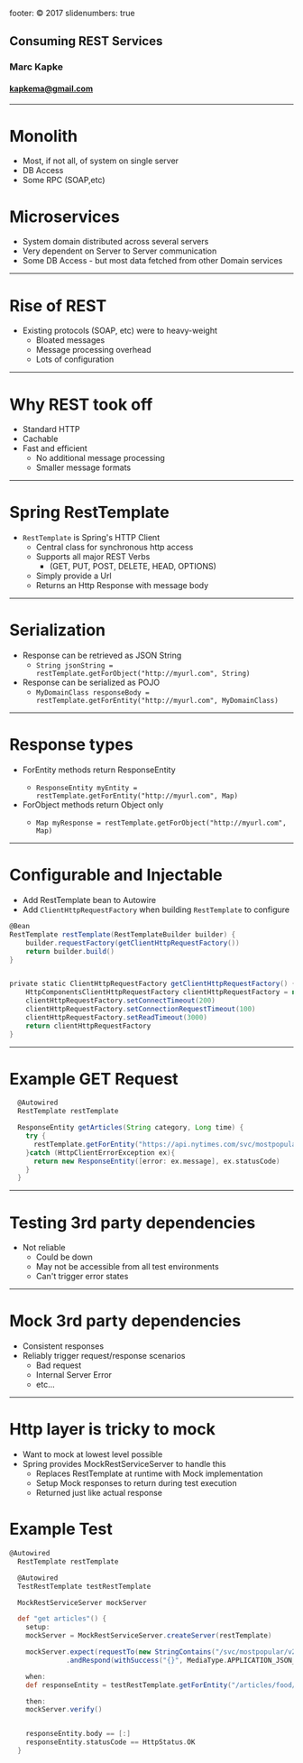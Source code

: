 footer: © 2017
slidenumbers: true

## Consuming REST Services

### Marc Kapke

#### kapkema@gmail.com

---

# Monolith

- Most, if not all, of system on single server
- DB Access
- Some RPC (SOAP,etc)

# Microservices

- System domain distributed across several servers
- Very dependent on Server to Server communication
- Some DB Access - but most data fetched from other Domain services

---

# Rise of REST
- Existing protocols (SOAP, etc) were to heavy-weight
    - Bloated messages
    - Message processing overhead
    - Lots of configuration

---

# Why REST took off
- Standard HTTP
- Cachable
- Fast and efficient
    - No additional message processing
    - Smaller message formats

---

# Spring RestTemplate

- `RestTemplate` is Spring's HTTP Client
    - Central class for synchronous http access
    - Supports all major REST Verbs
        - (GET, PUT, POST, DELETE, HEAD, OPTIONS)
    - Simply provide a Url
    - Returns an Http Response with message body

---

# Serialization
- Response can be retrieved as JSON String
    - `String jsonString = restTemplate.getForObject("http://myurl.com", String)`
- Response can be serialized as POJO
    - `MyDomainClass responseBody = restTemplate.getForEntity("http://myurl.com", MyDomainClass)`

---

# Response types
- <verb>ForEntity methods return ResponseEntity
    - `ResponseEntity myEntity = restTemplate.getForEntity("http://myurl.com", Map)`
- <verb>ForObject methods return Object only
    - `Map myResponse = restTemplate.getForObject("http://myurl.com", Map)`

---

# Configurable and Injectable
- Add RestTemplate bean to Autowire
- Add `ClientHttpRequestFactory` when building `RestTemplate` to configure

``` groovy
@Bean
RestTemplate restTemplate(RestTemplateBuilder builder) {
    builder.requestFactory(getClientHttpRequestFactory())
    return builder.build()
}


private static ClientHttpRequestFactory getClientHttpRequestFactory() {
    HttpComponentsClientHttpRequestFactory clientHttpRequestFactory = new HttpComponentsClientHttpRequestFactory()
    clientHttpRequestFactory.setConnectTimeout(200)
    clientHttpRequestFactory.setConnectionRequestTimeout(100)
    clientHttpRequestFactory.setReadTimeout(3000)
    return clientHttpRequestFactory
}
```

---

# Example GET Request

``` groovy
  @Autowired
  RestTemplate restTemplate

  ResponseEntity getArticles(String category, Long time) {
    try {
      restTemplate.getForEntity("https://api.nytimes.com/svc/mostpopular/v2/mostviewed/${category}/${time}.json?api-key=<key>&offset=0", Map)
    }catch (HttpClientErrorException ex){
      return new ResponseEntity([error: ex.message], ex.statusCode)
    }
  }
```

---

# Testing 3rd party dependencies
- Not reliable
    - Could be down
    - May not be accessible from all test environments
    - Can't trigger error states

---

# Mock 3rd party dependencies
- Consistent responses
- Reliably trigger request/response scenarios
    - Bad request
    - Internal Server Error
    - etc...

---

# Http layer is tricky to mock
- Want to mock at lowest level possible
- Spring provides MockRestServiceServer to handle this
    - Replaces RestTemplate at runtime with Mock implementation
    - Setup Mock responses to return during test execution
    - Returned just like actual response

# Example Test

``` groovy
@Autowired
  RestTemplate restTemplate

  @Autowired
  TestRestTemplate testRestTemplate

  MockRestServiceServer mockServer

  def "get articles"() {
    setup:
    mockServer = MockRestServiceServer.createServer(restTemplate)

    mockServer.expect(requestTo(new StringContains("/svc/mostpopular/v2/mostviewed/food/1.json"))).andExpect(method(HttpMethod.GET))
              .andRespond(withSuccess("{}", MediaType.APPLICATION_JSON_UTF8))

    when:
    def responseEntity = testRestTemplate.getForEntity("/articles/food/1", Map)

    then:
    mockServer.verify()


    responseEntity.body == [:]
    responseEntity.statusCode == HttpStatus.OK
  }

```
